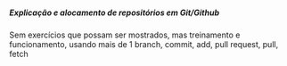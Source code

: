 ##### Explicação e alocamento de repositórios em Git/Github


Sem exercícios que possam ser mostrados, mas treinamento e funcionamento, usando mais de 1 branch, commit, add, pull request, pull, fetch
